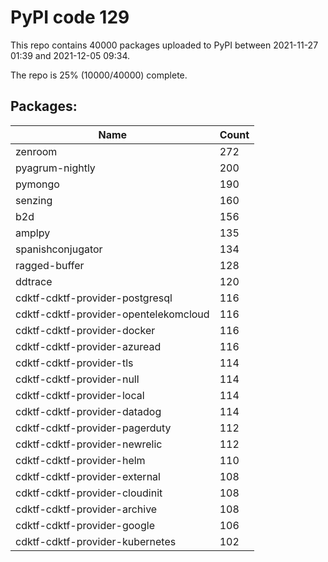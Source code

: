 # PyPI code 129

This repo contains 40000 packages uploaded to PyPI between 
2021-11-27 01:39 and 2021-12-05 09:34.

The repo is 25% (10000/40000) complete.

## Packages:

| Name  | Count |
| ----- | ----- |
| zenroom | 272 |
| pyagrum-nightly | 200 |
| pymongo | 190 |
| senzing | 160 |
| b2d | 156 |
| amplpy | 135 |
| spanishconjugator | 134 |
| ragged-buffer | 128 |
| ddtrace | 120 |
| cdktf-cdktf-provider-postgresql | 116 |
| cdktf-cdktf-provider-opentelekomcloud | 116 |
| cdktf-cdktf-provider-docker | 116 |
| cdktf-cdktf-provider-azuread | 116 |
| cdktf-cdktf-provider-tls | 114 |
| cdktf-cdktf-provider-null | 114 |
| cdktf-cdktf-provider-local | 114 |
| cdktf-cdktf-provider-datadog | 114 |
| cdktf-cdktf-provider-pagerduty | 112 |
| cdktf-cdktf-provider-newrelic | 112 |
| cdktf-cdktf-provider-helm | 110 |
| cdktf-cdktf-provider-external | 108 |
| cdktf-cdktf-provider-cloudinit | 108 |
| cdktf-cdktf-provider-archive | 108 |
| cdktf-cdktf-provider-google | 106 |
| cdktf-cdktf-provider-kubernetes | 102 |


